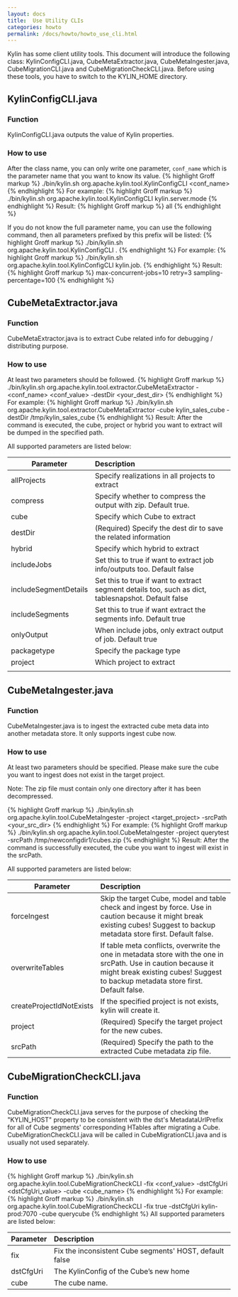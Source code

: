 ```yaml
---
layout: docs
title:  Use Utility CLIs
categories: howto
permalink: /docs/howto/howto_use_cli.html
---
```

Kylin has some client utility tools. This document will introduce the following class: KylinConfigCLI.java, CubeMetaExtractor.java, CubeMetaIngester.java, CubeMigrationCLI.java and CubeMigrationCheckCLI.java. Before using these tools, you have to switch to the KYLIN_HOME directory. 

## KylinConfigCLI.java

### Function
KylinConfigCLI.java outputs the value of Kylin properties. 

### How to use 
After the class name, you can only write one parameter, `conf_name` which is the parameter name that you want to know its value.
{% highlight Groff markup %}
./bin/kylin.sh org.apache.kylin.tool.KylinConfigCLI <conf_name>
{% endhighlight %}
For example: 
{% highlight Groff markup %}
./bin/kylin.sh org.apache.kylin.tool.KylinConfigCLI kylin.server.mode
{% endhighlight %}
Result:
{% highlight Groff markup %}
all
{% endhighlight %}

If you do not know the full parameter name, you can use the following command, then all parameters prefixed by this prefix will be listed:
{% highlight Groff markup %}
./bin/kylin.sh org.apache.kylin.tool.KylinConfigCLI <prefix>.
{% endhighlight %}
For example: 
{% highlight Groff markup %}
./bin/kylin.sh org.apache.kylin.tool.KylinConfigCLI kylin.job.
{% endhighlight %}
Result:
{% highlight Groff markup %}
max-concurrent-jobs=10
retry=3
sampling-percentage=100
{% endhighlight %}

## CubeMetaExtractor.java

### Function
CubeMetaExtractor.java is to extract Cube related info for debugging / distributing purpose.  

### How to use
At least two parameters should be followed. 
{% highlight Groff markup %}
./bin/kylin.sh org.apache.kylin.tool.extractor.CubeMetaExtractor -<conf_name> <conf_value> -destDir <your_dest_dir>
{% endhighlight %}
For example: 
{% highlight Groff markup %}
./bin/kylin.sh org.apache.kylin.tool.extractor.CubeMetaExtractor -cube kylin_sales_cube -destDir /tmp/kylin_sales_cube
{% endhighlight %}
Result:
After the command is executed, the cube, project or hybrid you want to extract will be dumped in the specified path.

All supported parameters are listed below:  

| Parameter                                             | Description                                                                                         |
| ----------------------------------------------------- | :-------------------------------------------------------------------------------------------------- |
| allProjects                                           | Specify realizations in all projects to extract                                                     |
| compress <compress>                                   | Specify whether to compress the output with zip. Default true.                                      | 
| cube <cube>                                           | Specify which Cube to extract                                                                       |
| destDir <destDir>                                     | (Required) Specify the dest dir to save the related information                                     |
| hybrid <hybrid>                                       | Specify which hybrid to extract                                                                     |
| includeJobs <includeJobs>                             | Set this to true if want to extract job info/outputs too. Default false                             |
| includeSegmentDetails <includeSegmentDetails>         | Set this to true if want to extract segment details too, such as dict, tablesnapshot. Default false |
| includeSegments <includeSegments>                     | Set this to true if want extract the segments info. Default true                                    |
| onlyOutput <onlyOutput>                               | When include jobs, only extract output of job. Default true                                         |
| packagetype <packagetype>                             | Specify the package type                                                                            |
| project <project>                                     | Which project to extract                                                    |
                             |

## CubeMetaIngester.java

### Function
CubeMetaIngester.java is to ingest the extracted cube meta data into another metadata store. It only supports ingest cube now. 

### How to use
At least two parameters should be specified. Please make sure the cube you want to ingest does not exist in the target project. 

Note: The zip file must contain only one directory after it has been decompressed.

{% highlight Groff markup %}
./bin/kylin.sh org.apache.kylin.tool.CubeMetaIngester -project <target_project> -srcPath <your_src_dir>
{% endhighlight %}
For example: 
{% highlight Groff markup %}
./bin/kylin.sh org.apache.kylin.tool.CubeMetaIngester -project querytest -srcPath /tmp/newconfigdir1/cubes.zip
{% endhighlight %}
Result:
After the command is successfully executed, the cube you want to ingest will exist in the srcPath.

All supported parameters are listed below:

| Parameter                                          | Description                                                                                                                                                                                        |
| -------------------------------------------------- | :------------------------------------------------------------------------------------------------------------------------------------------------------------------------------------------------- |
| forceIngest <forceIngest>                          | Skip the target Cube, model and table check and ingest by force. Use in caution because it might break existing cubes! Suggest to backup metadata store first. Default false.                      |
| overwriteTables <overwriteTables>                  | If table meta conflicts, overwrite the one in metadata store with the one in srcPath. Use in caution because it might break existing cubes! Suggest to backup metadata store first. Default false. |
| createProjectIdNotExists <createProjectIdNotExists>| If the specified project is not exists, kylin will create it.                                                                                                                     |
| project <project>                                  | (Required) Specify the target project for the new cubes.                                                                                                                                           |
| srcPath <srcPath>                                  | (Required) Specify the path to the extracted Cube metadata zip file.                                                                                                                               |

## CubeMigrationCheckCLI.java

### Function
CubeMigrationCheckCLI.java serves for the purpose of checking the "KYLIN_HOST" property to be consistent with the dst's MetadataUrlPrefix for all of Cube segments' corresponding HTables after migrating a Cube. CubeMigrationCheckCLI.java will be called in CubeMigrationCLI.java and is usually not used separately. 

### How to use
{% highlight Groff markup %}
./bin/kylin.sh org.apache.kylin.tool.CubeMigrationCheckCLI -fix <conf_value> -dstCfgUri <dstCfgUri_value> -cube <cube_name>
{% endhighlight %}
For example: 
{% highlight Groff markup %}
./bin/kylin.sh org.apache.kylin.tool.CubeMigrationCheckCLI -fix true -dstCfgUri kylin-prod:7070 -cube querycube
{% endhighlight %}
All supported parameters are listed below:

| Parameter           | Description                                                                   |
| ------------------- | :---------------------------------------------------------------------------- |
| fix                 | Fix the inconsistent Cube segments' HOST, default false                       |
| dstCfgUri           | The KylinConfig of the Cube’s new home                                       |
| cube                | The cube name.                                                     |